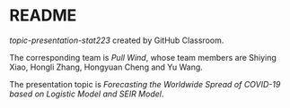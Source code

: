 # README

*topic-presentation-stat223* created by GitHub Classroom. 

The corresponding team is *Pull Wind*, whose team members are Shiying Xiao, Hongli Zhang, Hongyuan Cheng and Yu Wang. 

The presentation topic is *Forecasting the Worldwide Spread of COVID-19 based on Logistic Model and SEIR Model*.